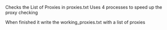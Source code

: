 Checks the List of Proxies in proxies.txt
Uses 4 processes to speed up the proxy checking

When finished it write the working_proxies.txt with a list of proxies
